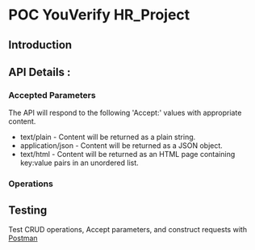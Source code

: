 # POC YouVerify HR_Project

## Introduction

## API Details :

### Accepted Parameters

The API will respond to the following 'Accept:' values with appropriate content.

- text/plain - Content will be returned as a plain string.
- application/json - Content will be returned as a JSON object.
- text/html - Content will be returned as an HTML page containing key:value pairs in an unordered list.

### Operations

## Testing

Test CRUD operations, Accept parameters, and construct requests with [Postman](https://www.postman.com/)
